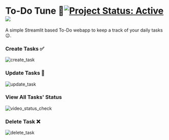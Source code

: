 # To-Do Tune 📝[![Project Status: Active](https://www.repostatus.org/badges/latest/active.svg)](https://www.repostatus.org/#active) [![](https://img.shields.io/badge/Prateek-Ralhan-brightgreen.svg?colorB=ff0000)](https://prateekralhan.github.io/)

A simple Streamlit based To-Do webapp to keep a track of your daily tasks :wink:.

### Create Tasks ✅
![create_task](https://user-images.githubusercontent.com/29462447/155017556-1d10a946-60f5-4e25-a6a0-45184952e701.gif)

### Update Tasks 📝
![update_task](https://user-images.githubusercontent.com/29462447/155017585-2650a9ec-d5f9-4d62-a3a4-547925cecb10.gif)

### View All Tasks' Status 
![video_status_check](https://user-images.githubusercontent.com/29462447/155017600-d4f41dac-de93-451f-941b-4ac24c537c59.gif)

### Delete Task ❌
![delete_task](https://user-images.githubusercontent.com/29462447/155017611-f5d7ea58-df37-42fb-b746-fed931f79abf.gif)